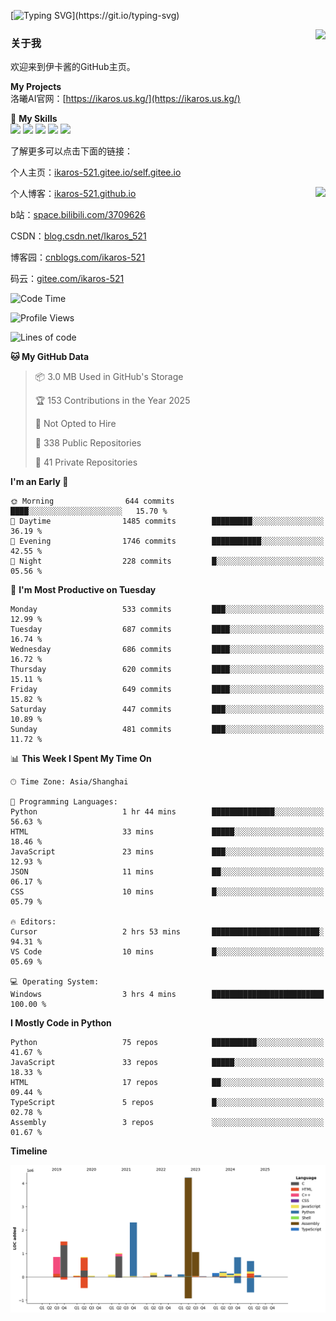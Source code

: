 [![Typing SVG](https://readme-typing-svg.herokuapp.com?size=25&duration=3000&color=8C43EA&vCenter=true&width=200&height=40&lines=Hi+Welcome+%F0%9F%91%8B%F0%9F%8F%BB;I'm+Love丶伊卡洛斯~~)](https://git.io/typing-svg)

<a href="#">
  <img align="right" src="https://github-readme-stats.vercel.app/api?username=Ikaros-521&count_private=true&show_icons=true&bg_color=15,f2f7fd,E0EAFC" />
</a>

### 关于我

欢迎来到伊卡酱的GitHub主页。

**My Projects**  
洛曦AI官网：[https://ikaros.us.kg/](https://ikaros.us.kg/)  

🌟 **My Skills**  
![](https://img.shields.io/badge/-C-A8B9CC?style=flat-square&logo=C&logoColor=fff)
![](https://img.shields.io/badge/-Python-3776AB?style=flat-square&logo=Python&logoColor=fff)
![](https://img.shields.io/badge/-JavaScript-F7DF1E?style=flat-square&logo=JavaScript&logoColor=fff)
![](https://img.shields.io/badge/-C++-00599C?style=flat-square&logo=Cpp&logoColor=fff)
![](https://img.shields.io/badge/-Linux-000000?style=flat-square&logo=Linux&logoColor=fff)

了解更多可以点击下面的链接：  

个人主页：[ikaros-521.gitee.io/self.gitee.io](https://ikaros-521.gitee.io/self.gitee.io/)  

<img align='right' src="https://github.com/Ikaros-521/Ikaros-521/assets/40910637/3a5e50bc-91dc-4aa5-b7a0-8b27ad1c2b33" height="330">

个人博客：[ikaros-521.github.io](https://ikaros-521.github.io/)  

b站：[space.bilibili.com/3709626](https://space.bilibili.com/3709626)  

CSDN：[blog.csdn.net/Ikaros_521](https://blog.csdn.net/Ikaros_521)  

博客园：[cnblogs.com/ikaros-521](https://www.cnblogs.com/ikaros-521)  

码云：[gitee.com/ikaros-521](https://gitee.com/ikaros-521)  


<!--START_SECTION:waka-->
![Code Time](http://img.shields.io/badge/Code%20Time-2%2C386%20hrs%2020%20mins-blue)

![Profile Views](http://img.shields.io/badge/Profile%20Views-4-blue)

![Lines of code](https://img.shields.io/badge/From%20Hello%20World%20I%27ve%20Written-14.5%20million%20lines%20of%20code-blue)

**🐱 My GitHub Data** 

> 📦 3.0 MB Used in GitHub's Storage 
 > 
> 🏆 153 Contributions in the Year 2025
 > 
> 🚫 Not Opted to Hire
 > 
> 📜 338 Public Repositories 
 > 
> 🔑 41 Private Repositories 
 > 
**I'm an Early 🐤** 

```text
🌞 Morning                644 commits         ████░░░░░░░░░░░░░░░░░░░░░   15.70 % 
🌆 Daytime                1485 commits        █████████░░░░░░░░░░░░░░░░   36.19 % 
🌃 Evening                1746 commits        ███████████░░░░░░░░░░░░░░   42.55 % 
🌙 Night                  228 commits         █░░░░░░░░░░░░░░░░░░░░░░░░   05.56 % 
```
📅 **I'm Most Productive on Tuesday** 

```text
Monday                   533 commits         ███░░░░░░░░░░░░░░░░░░░░░░   12.99 % 
Tuesday                  687 commits         ████░░░░░░░░░░░░░░░░░░░░░   16.74 % 
Wednesday                686 commits         ████░░░░░░░░░░░░░░░░░░░░░   16.72 % 
Thursday                 620 commits         ████░░░░░░░░░░░░░░░░░░░░░   15.11 % 
Friday                   649 commits         ████░░░░░░░░░░░░░░░░░░░░░   15.82 % 
Saturday                 447 commits         ███░░░░░░░░░░░░░░░░░░░░░░   10.89 % 
Sunday                   481 commits         ███░░░░░░░░░░░░░░░░░░░░░░   11.72 % 
```


📊 **This Week I Spent My Time On** 

```text
🕑︎ Time Zone: Asia/Shanghai

💬 Programming Languages: 
Python                   1 hr 44 mins        ██████████████░░░░░░░░░░░   56.63 % 
HTML                     33 mins             █████░░░░░░░░░░░░░░░░░░░░   18.46 % 
JavaScript               23 mins             ███░░░░░░░░░░░░░░░░░░░░░░   12.93 % 
JSON                     11 mins             ██░░░░░░░░░░░░░░░░░░░░░░░   06.17 % 
CSS                      10 mins             █░░░░░░░░░░░░░░░░░░░░░░░░   05.79 % 

🔥 Editors: 
Cursor                   2 hrs 53 mins       ████████████████████████░   94.31 % 
VS Code                  10 mins             █░░░░░░░░░░░░░░░░░░░░░░░░   05.69 % 

💻 Operating System: 
Windows                  3 hrs 4 mins        █████████████████████████   100.00 % 
```

**I Mostly Code in Python** 

```text
Python                   75 repos            ██████████░░░░░░░░░░░░░░░   41.67 % 
JavaScript               33 repos            █████░░░░░░░░░░░░░░░░░░░░   18.33 % 
HTML                     17 repos            ██░░░░░░░░░░░░░░░░░░░░░░░   09.44 % 
TypeScript               5 repos             █░░░░░░░░░░░░░░░░░░░░░░░░   02.78 % 
Assembly                 3 repos             ░░░░░░░░░░░░░░░░░░░░░░░░░   01.67 % 
```



**Timeline**

![Lines of Code chart](https://raw.githubusercontent.com/Ikaros-521/Ikaros-521/main/assets/bar_graph.png)


<!--END_SECTION:waka-->


<!--
**Ikaros-521/Ikaros-521** is a ✨ _special_ ✨ repository because its `README.md` (this file) appears on your GitHub profile.

Here are some ideas to get you started:

- 🔭 I’m currently working on ...
- 🌱 I’m currently learning ...
- 👯 I’m looking to collaborate on ...
- 🤔 I’m looking for help with ...
- 💬 Ask me about ...
- 📫 How to reach me: ...
- 😄 Pronouns: ...
- ⚡ Fun fact: ...
-->

